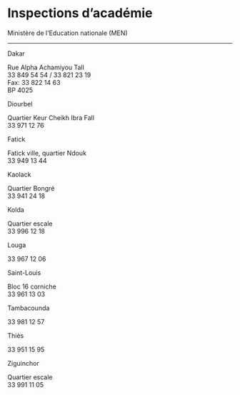 # Inspections d’académie

Ministère de l'Education nationale (MEN)  

-------------------------------------------

Dakar  
  
Rue Alpha Achamiyou Tall  
33 849 54 54 / 33 821 23 19  
Fax: 33 822 14 63  
BP 4025  
  
Diourbel  
  
Quartier Keur Cheikh Ibra Fall  
33 971 12 76  
  
Fatick  
  
Fatick ville, quartier Ndouk  
33 949 13 44  
  
Kaolack  
  
Quartier Bongré  
33 941 24 18  
  
Kolda  
  
Quartier escale  
33 996 12 18  
  
Louga  
  
33 967 12 06  
  
Saint-Louis  
  
Bloc 16 corniche  
33 961 13 03  
  
Tambacounda  
  
33 981 12 57  
  
Thiès  
  
33 951 15 95  
  
Ziguinchor  
  
Quartier escale  
33 991 11 05